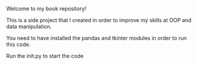 Welcome to my book repository!

This is a side project that I created in order to improve my skills at OOP and data manipulation.

You need to have installed the pandas and tkinter modules in order to run this code.

Run the init.py to start the code
